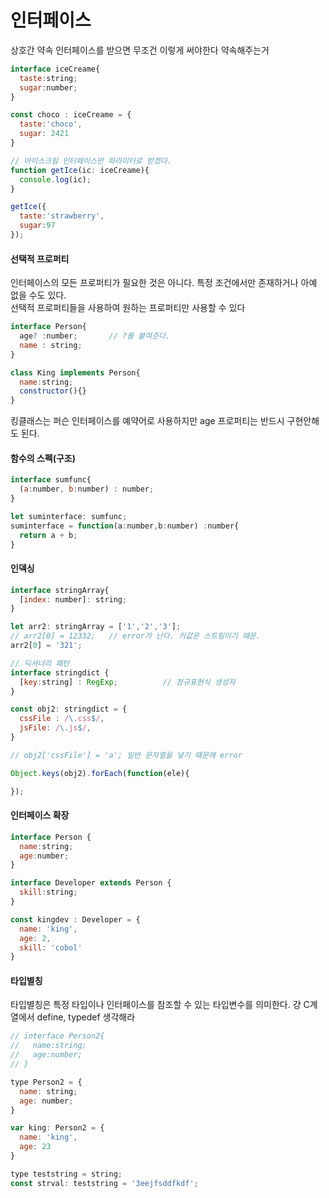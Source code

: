 # 인터페이스

상호간 약속 인터페이스를 받으면 
무조건 이렇게 써야한다 약속해주는거

```javascript
interface iceCreame{
  taste:string; 
  sugar:number;
}

const choco : iceCreame = {
  taste:'choco',
  sugar: 2421
}

// 아이스크림 인터페이스만 파라미터로 받겠다.
function getIce(ic: iceCreame){
  console.log(ic);
}

getIce({
  taste:'strawberry',
  sugar:97
});
```

#### 선택적 프로퍼티

인터페이스의 모든 프로퍼티가 필요한 것은 아니다. 특정 조건에서만 존재하거나 아예 없을 수도 있다. </br>
선택적 프로퍼티들을 사용하여 원하는 프로퍼티만 사용할 수 있다 </br>

```javascript
interface Person{
  age? :number;       // ?를 붙여준다.
  name : string;
}

class King implements Person{
  name:string;
  constructor(){}
}
```

킹클래스는 퍼슨 인터페이스를 예약어로 사용하지만 age 프로퍼티는 반드시 구현안해도 된다.

#### 함수의 스펙(구조)

```javascript 
interface sumfunc{
  (a:number, b:number) : number;
}

let suminterface: sumfunc;
suminterface = function(a:number,b:number) :number{
  return a + b;
}
```

#### 인덱싱

```javascript
interface stringArray{
  [index: number]: string; 
}

let arr2: stringArray = ['1','2','3'];
// arr2[0] = 12332;   // error가 난다. 키값은 스트링이기 때문.
arr2[0] = '321';

// 딕셔너리 패턴
interface stringdict {
  [key:string] : RegExp;          // 정규표현식 생성자
}

const obj2: stringdict = {
  cssFile : /\.css$/,
  jsFile: /\.js$/,
}

// obj2['cssFile'] = 'a'; 일반 문자열을 넣기 떄문에 error 

Object.keys(obj2).forEach(function(ele){

});

```


#### 인터페이스 확장

```javascript
interface Person {
  name:string;
  age:number;
}

interface Developer extends Person {
  skill:string;
}

const kingdev : Developer = {
  name: 'king',
  age: 2,
  skill: 'cobol'
}
```

#### 타입별칭

타입별칭은 특정 타입이나 인터페이스를 참조할 수 있는 타입변수를 의미한다.
걍 C계열에서 define, typedef 생각해라 

```javascript
// interface Person2{
//   name:string;
//   age:number;
// }

type Person2 = {
  name: string;
  age: number;
}

var king: Person2 = {
  name: 'king',
  age: 23
}

type teststring = string;
const strval: teststring = '3eejfsddfkdf';
```
